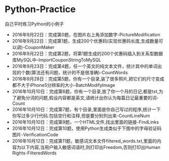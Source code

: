 # Python-Practice
自己平时练习Python的小例子
* 2016年9月22日：完成第0题，在图片右上角添加数字-PictureModification
* 2016年9月22日：完成第1题，生成200个优惠码(实现优惠码长度,生成数量可以调)-CouponMaker
* 2016年9月22日：完成第2题，将第1题生成的200个优惠码插入到关系型数据库MySQL中-ImportCouponStringToMySQL
* 2016年9月23日：完成第4题，任一个英文的纯文本文件，统计其中的单词出现的个数(算法还有问题，统计的不是很准确)-CountWords
* 2016年9月28日：完成第5题，你有一个目录,装了很多照片,把它们的尺寸变成都不大于iPhone5分辨率的大小-BatchModifyImage
* 2016年10月10日：完成第6题，你有一个目录,放了你一个月的日记,都是txt,为了避免分词的问题,假设内容都是英文,请统计出你认为每篇日记最重要的词-Count
* 2016年10月10日：完成第7题，有个目录,里面是你自己写过的程序,统计一下你写过多少行代码.包括空行和注释,但是要分别列出来-CountLineNum
* 2016年10月10日：完成第9题，一个HTML文件,找出里面的链接-FindLinks
* 2016年10月12日：完成第10题，使用Python生成类似于下图中的字母验证码图片-VerificationCode
* 2016年10月12日：完成第11题，敏感词文本文件filtered_words.txt,里面的内容为以下内容,当用户输入敏感词语时,则打印出Freedom,否则打印出Human Rights-FilteredWords